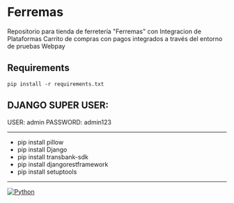 # Ferremas
Repositorio para tienda de ferretería "Ferremas" con Integracion de Plataformas
Carrito de compras con pagos integrados a través del entorno de pruebas Webpay

## Requirements

```pip install -r requirements.txt```

## DJANGO SUPER USER:
USER: admin
PASSWORD: admin123

----------------------------------

- pip install pillow
- pip install Django
- pip install transbank-sdk
- pip install djangorestframework
- pip install setuptools

----------------------------------

[![Python](https://img.shields.io/badge/-Python-3572A5?style=for-the-badge)](https://github.com/Orange-OpenSource/floss-toolbox/search?l=python)
